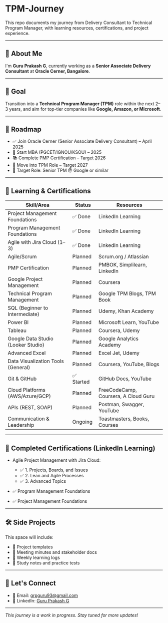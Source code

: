 # TPM-Journey

This repo documents my journey from Delivery Consultant to Technical Program Manager, with learning resources, certifications, and project experience.

---

## 👋 About Me

I'm **Guru Prakash G**, currently working as a **Senior Associate Delivery Consultant** at **Oracle Cerner, Bangalore**.

---

## 🎯 Goal

Transition into a **Technical Program Manager (TPM)** role within the next 2–3 years, and aim for top-tier companies like **Google, Amazon, or Microsoft**.

---

## 📌 Roadmap

- ✅ Join Oracle Cerner (Senior Associate Delivery Consultant) – April 2025  
- 🚀 Start MBA (PGCET/IGNOU/KSOU) – 2025  
- 📚 Complete PMP Certification – Target 2026  
- 💼 Move into TPM Role – Target 2027  
- 🌟 Target Role: Senior TPM @ Google or similar

---

## 🧠 Learning & Certifications

| Skill/Area                             | Status     | Resources                        |
|----------------------------------------|------------|----------------------------------|
| Project Management Foundations         | ✅ Done    | LinkedIn Learning                |
| Program Management Foundations         | ✅ Done    | LinkedIn Learning                |
| Agile with Jira Cloud (1–3)            | ✅ Done    | LinkedIn Learning                |
| Agile/Scrum                            | Planned    | Scrum.org / Atlassian            |
| PMP Certification                      | Planned    | PMBOK, Simplilearn, LinkedIn     |
| Google Project Management              | Planned    | Coursera                         |
| Technical Program Management           | Planned    | Google TPM Blogs, TPM Book       |
| SQL (Beginner to Intermediate)         | Planned    | Udemy, Khan Academy              |
| Power BI                               | Planned    | Microsoft Learn, YouTube         |
| Tableau                                | Planned    | Coursera, Udemy                  |
| Google Data Studio (Looker Studio)     | Planned    | Google Analytics Academy         |
| Advanced Excel                         | Planned    | Excel Jet, Udemy                 |
| Data Visualization Tools (General)     | Planned    | Coursera, YouTube, Blogs         |
| Git & GitHub                           | ✅ Started | GitHub Docs, YouTube             |
| Cloud Platforms (AWS/Azure/GCP)        | Planned    | FreeCodeCamp, Coursera, A Cloud Guru |
| APIs (REST, SOAP)                      | Planned    | Postman, Swagger, YouTube        |
| Communication & Leadership             | Ongoing    | Toastmasters, Books, Courses     |

---

## 📄 Completed Certifications (LinkedIn Learning)

- Agile Project Management with Jira Cloud:  
  - ✅ 1. Projects, Boards, and Issues  
  - ✅ 2. Lean and Agile Processes  
  - ✅ 3. Advanced Topics  

- ✅ Program Management Foundations  
- ✅ Project Management Foundations  

---

## 🛠️ Side Projects

This space will include:
- 📂 Project templates  
- 📄 Meeting minutes and stakeholder docs  
- 🧾 Weekly learning logs  
- 🧠 Study notes and practice tests  

---

## 🤝 Let's Connect

- 📧 Email: [grpguru93@gmail.com](mailto:grpguru93@gmail.com)  
- 🔗 LinkedIn: [Guru Prakash G](https://www.linkedin.com/in/guru-prakash-g-aab00518a)  

---

_This journey is a work in progress. Stay tuned for more updates!_
